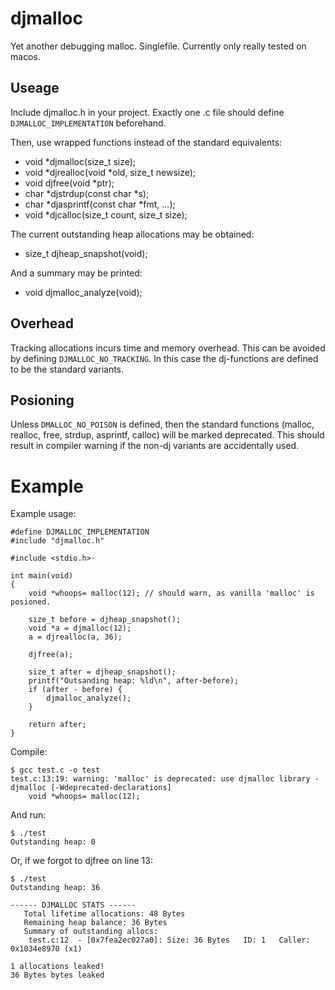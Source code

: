 # djmalloc
Yet another debugging malloc. Singlefile.
Currently only really tested on macos.

## Useage

Include djmalloc.h in your project. Exactly one .c file should define `DJMALLOC_IMPLEMENTATION` beforehand.

Then, use wrapped functions instead of the standard equivalents:

* void *djmalloc(size_t size);
* void *djrealloc(void *old, size_t newsize);
* void djfree(void *ptr);
* char *djstrdup(const char *s);
* char *djasprintf(const char *fmt, ...);
* void *djcalloc(size_t count, size_t size);

The current outstanding heap allocations may be obtained:
* size_t djheap_snapshot(void);

And a summary may be printed:
* void djmalloc_analyze(void);

## Overhead
Tracking allocations incurs time and memory overhead. This can be avoided by defining `DJMALLOC_NO_TRACKING`.
In this case the dj-functions are defined to be the standard variants.

## Posioning
Unless `DMALLOC_NO_POISON` is defined, then the standard functions (malloc, realloc, free, strdup, asprintf, calloc) will be marked deprecated. This should result in compiler warning if the non-dj variants are accidentally used.

# Example

Example usage:

```
#define DJMALLOC_IMPLEMENTATION
#include "djmalloc.h"

#include <stdio.h>·

int main(void)
{
    void *whoops= malloc(12); // should warn, as vanilla 'malloc' is posioned.

    size_t before = djheap_snapshot();
    void *a = djmalloc(12);
    a = djrealloc(a, 36);
    
    djfree(a);

    size_t after = djheap_snapshot();
    printf("Outsanding heap: %ld\n", after-before);
    if (after - before) {
        djmalloc_analyze();
    }

    return after;
}
```

Compile:
```
$ gcc test.c -o test
test.c:13:19: warning: 'malloc' is deprecated: use djmalloc library - djmalloc [-Wdeprecated-declarations]
    void *whoops= malloc(12);
 ```
 
 And run:
 
 ```
 $ ./test
Outstanding heap: 0
```

Or, if we forgot to djfree on line 13:

```
$ ./test
Outstanding heap: 36

------ DJMALLOC STATS ------
   Total lifetime allocations: 48 Bytes
   Remaining heap balance: 36 Bytes
   Summary of outstanding allocs:
	test.c:12  - [0x7fea2ec027a0]: Size: 36 Bytes	ID: 1	Caller: 0x1034e8970 (x1)

1 allocations leaked!
36 Bytes bytes leaked
```


